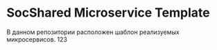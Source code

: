 # SocShared Microservice Template

В данном репозитории расположен шаблон реализуемых микросервисов.
123

